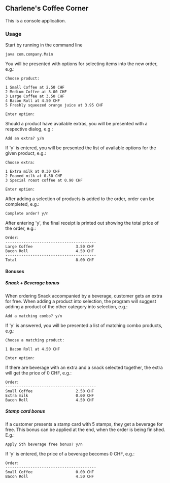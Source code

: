 Charlene's Coffee Corner
-------------------------

This is a console application.

### Usage
Start by running in the command line
```
java com.company.Main
```

You will be presented with options for selecting items into the new order, e.g.:

```
Choose product:

1 Small Coffee at 2.50 CHF
2 Medium Coffee at 3.00 CHF
3 Large Coffee at 3.50 CHF
4 Bacon Roll at 4.50 CHF
5 Freshly squeezed orange juice at 3.95 CHF

Enter option: 
```

Should a product have available extras, you will be presented with a respective dialog, e.g.:
```
Add an extra? y/n
```
If 'y' is entered, you will be presented the list of available options for the given product, e.g.:
```
Choose extra:

1 Extra milk at 0.30 CHF
2 Foamed milk at 0.50 CHF
3 Special roast coffee at 0.90 CHF

Enter option: 
```

After adding a selection of products is added to the order, order can be completed, e.g.:
```
Complete order? y/n
```
After entering 'y', the final receipt is printed out showing the total price of the order, e.g.:
```
Order:
----------------------------------------
Large Coffee                   3.50 CHF
Bacon Roll                     4.50 CHF
----------------------------------------
Total                          8.00 CHF
```

#### Bonuses
##### Snack + Beverage bonus
When ordering Snack accompanied by a beverage, customer gets an extra for free. 
When adding a product into selection, the program will suggest adding a product of the other category into selection, e.g.:
```
Add a matching combo? y/n
```
If 'y' is answered, you will be presented a list of matching combo products, e.g.:
```
Choose a matching product:

1 Bacon Roll at 4.50 CHF

Enter option: 
```
If there are beverage with an extra and a snack selected together, the extra will get the price of 0 CHF, e.g.:
```
Order:
----------------------------------------
Small Coffee                   2.50 CHF
Extra milk                     0.00 CHF
Bacon Roll                     4.50 CHF
```

##### Stamp card bonus
If a customer presents a stamp card with 5 stamps, they get a beverage for free.
This bonus can be applied at the end, when the order is being finished. E.g.:
 ```
Apply 5th beverage free bonus? y/n
```
If 'y' is entered, the price of a beverage becomes 0 CHF, e.g.:
```
Order:
----------------------------------------
Small Coffee                   0.00 CHF
Bacon Roll                     4.50 CHF
```

